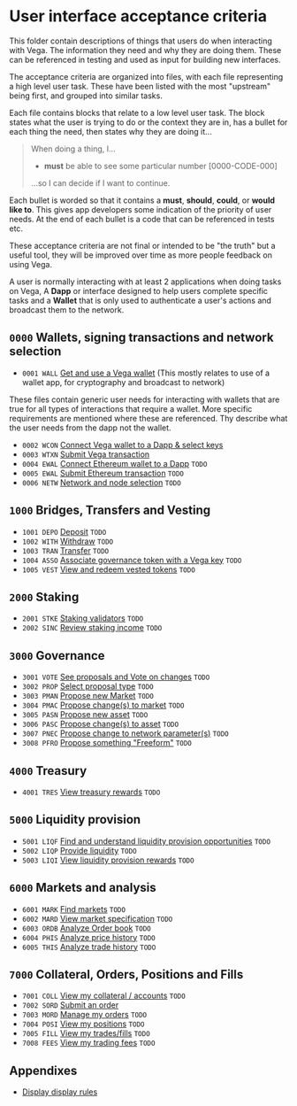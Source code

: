 # User interface acceptance criteria
This folder contain descriptions of things that users do when interacting with Vega. The information they need and why they are doing them. These can be referenced in testing and used as input for building new interfaces.

The acceptance criteria are organized into files, with each file representing a high level user task. These have been listed with the most "upstream" being first, and grouped into similar tasks.

Each file contains blocks that relate to a low level user task. The block states what the user is trying to do or the context they are in, has a bullet for each thing the need, then states why they are doing it...

> When doing a thing, I...
> 
>  - **must** be able to see some particular number [0000-CODE-000]
> 
> ...so I can decide if I want to continue.

Each bullet is worded so that it contains a **must**, **should**, **could**, or **would like to**. This gives app developers some indication of the priority of user needs. At the end of each bullet is a code that can be referenced in tests etc.

These acceptance criteria are not final or intended to be "the truth" but a useful tool, they will be improved over time as more people feedback on using Vega.

A user is normally interacting with at least 2 applications when doing tasks on Vega, A **Dapp** or interface designed to help users complete specific tasks and a **Wallet** that is only used to authenticate a user's actions and broadcast them to the network. 

## `0000` Wallets, signing transactions and network selection
- `0001 WALL` [Get and use a Vega wallet](0001-WALL-wallet.md) (This mostly relates to use of a wallet app, for cryptography and broadcast to network)
  
These files contain generic user needs for interacting with wallets that are true for all types of interactions that require a wallet. More specific requirements are mentioned where these are referenced. Thy describe what the user needs from the dapp not the wallet.

- `0002 WCON` [Connect Vega wallet to a Dapp & select keys](0002-WCON-connect_vega_wallet.md)
- `0003 WTXN` [Submit Vega transaction](0003-WTXN-submit_vega_transaction.md) 
- `0004 EWAL` [Connect Ethereum wallet to a Dapp](0004-EWAL-connect_ethereum_wallet.md) `TODO`
- `0005 EWAL` [Submit Ethereum transaction](0005-ETXN-submit_ethereum_transaction.md) `TODO`
- `0006 NETW` [Network and node selection](0006-NETW-network-and-nodes.md) `TODO`

## `1000` Bridges, Transfers and Vesting
- `1001 DEPO` [Deposit](1001-DEPO-desposit.md) `TODO`
- `1002 WITH` [Withdraw](1002-WITH-withdraw.md) `TODO`
- `1003 TRAN` [Transfer](1003-TRAN-transfer.md) `TODO`
- `1004 ASSO` [Associate governance token with a Vega key](1004-ASSO-associate.md) `TODO`
- `1005 VEST` [View and redeem vested tokens](1005-VEST-vesting.md) `TODO`

## `2000` Staking

- `2001 STKE` [Staking validators](2001-STKE-staking.md) `TODO`
- `2002 SINC` [Review staking income](2002-SINC-staking-income.md) `TODO`

## `3000` Governance

- `3001 VOTE` [See proposals and Vote on changes](3001-VOTE-vote.md) `TODO`
- `3002 PROP` [Select proposal type](3002-PROP-propose.md) `TODO`
- `3003 PMAN` [Propose new Market](3003-PMAN-propose_new_market.md) `TODO`
- `3004 PMAC` [Propose change(s) to market](3004-PMAC-propose_market_change.md) `TODO`
- `3005 PASN` [Propose new asset](3005-PASN-propose_new_asset.md) `TODO`
- `3006 PASC` [Propose change(s) to asset](3006-PASC-propose_asset_change.md) `TODO`
- `3007 PNEC` [Propose change to network parameter(s)](3007-PNEC-propose_network.md) `TODO`
- `3008 PFRO` [Propose something "Freeform"](3008-PFRO-propose_freeform.md) `TODO`

## `4000` Treasury 
- `4001 TRES` [View treasury rewards](4001-TRES-view_treasury_rewards.md) `TODO`

## `5000` Liquidity provision
- `5001 LIQF` [Find and understand liquidity provision opportunities](5001-LIQF-liquidity_opportunities.md) `TODO`
- `5002 LIQP` [Provide liquidity](5002-LIQP-provide_liquidity.md) `TODO`
- `5003 LIQI` [View liquidity provision rewards](5003-LIQI-liquidity_income.md) `TODO`

## `6000` Markets and analysis
- `6001 MARK` [Find markets](6001-MARK-find_markets.md) `TODO`
- `6002 MARD` [View market specification](6002-MDET-market-details.md) `TODO`
- `6003 ORDB` [Analyze Order book](6003-ORDB-order_book.md) `TODO`
- `6004 PHIS` [Analyze price history](6004-PHIS-price_history.md) `TODO`
- `6005 THIS` [Analyze trade history](6005-THIS-trade_history.md) `TODO`

## `7000` Collateral, Orders, Positions and Fills 
- `7001 COLL` [View my collateral / accounts](7001-COLL-collateral.md) `TODO`
- `7002 SORD` [Submit an order](7002-SORD-submit_orders.md) 
- `7003 MORD` [Manage my orders](7003-MORD-manage_orders.md) `TODO`
- `7004 POSI` [View my positions](7004-POSI-positions.md) `TODO`
- `7005 FILL` [View my trades/fills](7005-FILL-fills.md) `TODO`
- `7008 FEES` [View my trading fees](7009-FEES-fees.md) `TODO`

## Appendixes 

- [Display display rules](8001-DATA-data_display.md)
